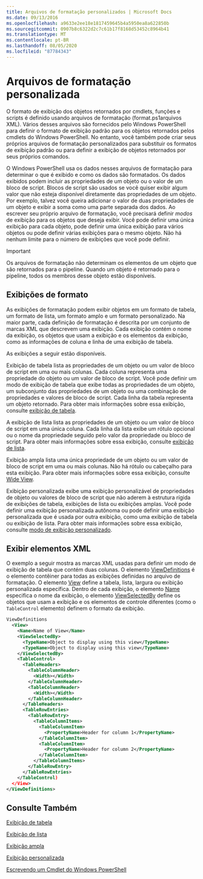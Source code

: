 ```yaml
---
title: Arquivos de formatação personalizados | Microsoft Docs
ms.date: 09/13/2016
ms.openlocfilehash: a9633e2ee18e1817459645b4a5950ea8a622850b
ms.sourcegitcommit: 0907b8c6322d2c7c61b17f8168d53452c8964b41
ms.translationtype: MT
ms.contentlocale: pt-BR
ms.lasthandoff: 08/05/2020
ms.locfileid: "87784343"
---
```

# <a name="custom-formatting-files"></a>Arquivos de formatação personalizada

O formato de exibição dos objetos retornados por cmdlets, funções e scripts é definido usando arquivos de formatação (format.ps1arquivos XML). Vários desses arquivos são fornecidos pelo Windows PowerShell para definir o formato de exibição padrão para os objetos retornados pelos cmdlets do Windows PowerShell. No entanto, você também pode criar seus próprios arquivos de formatação personalizados para substituir os formatos de exibição padrão ou para definir a exibição de objetos retornados por seus próprios comandos.

O Windows PowerShell usa os dados nesses arquivos de formatação para determinar o que é exibido e como os dados são formatados. Os dados exibidos podem incluir as propriedades de um objeto ou o valor de um bloco de script.  Blocos de script são usados se você quiser exibir algum valor que não esteja disponível diretamente das propriedades de um objeto. Por exemplo, talvez você queira adicionar o valor de duas propriedades de um objeto e exibir a soma como uma parte separada dos dados. Ao escrever seu próprio arquivo de formatação, você precisará definir *modos* de exibição para os objetos que deseja exibir. Você pode definir uma única exibição para cada objeto, pode definir uma única exibição para vários objetos ou pode definir várias exibições para o mesmo objeto. Não há nenhum limite para o número de exibições que você pode definir.

> [!IMPORTANT]
> Os arquivos de formatação não determinam os elementos de um objeto que são retornados para o pipeline. Quando um objeto é retornado para o pipeline, todos os membros desse objeto estão disponíveis.

## <a name="format-views"></a>Exibições de formato

As exibições de formatação podem exibir objetos em um formato de tabela, um formato de lista, um formato amplo e um formato personalizado. Na maior parte, cada definição de formatação é descrita por um conjunto de marcas XML que descrevem uma exibição. Cada exibição contém o nome da exibição, os objetos que usam a exibição e os elementos da exibição, como as informações de coluna e linha de uma exibição de tabela.

As exibições a seguir estão disponíveis.

Exibição de tabela lista as propriedades de um objeto ou um valor de bloco de script em uma ou mais colunas. Cada coluna representa uma propriedade do objeto ou um valor de bloco de script. Você pode definir um modo de exibição de tabela que exibe todas as propriedades de um objeto, um subconjunto das propriedades de um objeto ou uma combinação de propriedades e valores de bloco de script. Cada linha da tabela representa um objeto retornado. Para obter mais informações sobre essa exibição, consulte [exibição de tabela](../format/creating-a-table-view.md).

A exibição de lista lista as propriedades de um objeto ou um valor de bloco de script em uma única coluna. Cada linha da lista exibe um rótulo opcional ou o nome da propriedade seguido pelo valor da propriedade ou bloco de script. Para obter mais informações sobre essa exibição, consulte [exibição de lista](../format/creating-a-list-view.md).

Exibição ampla lista uma única propriedade de um objeto ou um valor de bloco de script em uma ou mais colunas. Não há rótulo ou cabeçalho para esta exibição. Para obter mais informações sobre essa exibição, consulte [Wide View](../format/creating-a-wide-view.md).

Exibição personalizada exibe uma exibição personalizável de propriedades de objeto ou valores de bloco de script que não aderem à estrutura rígida de exibições de tabela, exibições de lista ou exibições amplas. Você pode definir uma exibição personalizada autônoma ou pode definir uma exibição personalizada que é usada por outra exibição, como uma exibição de tabela ou exibição de lista. Para obter mais informações sobre essa exibição, consulte [modo de exibição personalizado](../format/creating-custom-controls.md).

## <a name="view-xml-elements"></a>Exibir elementos XML

O exemplo a seguir mostra as marcas XML usadas para definir um modo de exibição de tabela que contém duas colunas. O elemento [ViewDefinitions](../format/viewdefinitions-element-format.md) é o elemento contêiner para todas as exibições definidas no arquivo de formatação. O elemento [View](../format/view-element-format.md) define a tabela, lista, largura ou exibição personalizada específica. Dentro de cada exibição, o elemento [Name](../format/name-element-for-view-format.md) especifica o nome da exibição, o elemento [ViewSelectedBy](../format/viewselectedby-element-format.md) define os objetos que usam a exibição e os elementos de controle diferentes (como o `TableControl` elemento) definem o formato da exibição.

```xml
ViewDefinitions
  <View>
    <Name>Name of View</Name>
    <ViewSelectedBy>
      <TypeName>Object to display using this view</TypeName>
      <TypeName>Object to display using this view</TypeName>
    </ViewSelectedBy>
    <TableControl>
      <TableHeaders>
        <TableColumnHeader>
          <Width></Width>
        </TableColumnHeader>
        <TableColumnHeader>
          <Width></Width>
        </TableColumnHeader>
      </TableHeaders>
      <TableRowEntries>
        <TableRowEntry>
          <TableColumnItems>
            <TableColumnItem>
              <PropertyName>Header for column 1</PropertyName>
            </TableColumnItem>
            <TableColumnItem>
              <PropertyName>Header for column 2</PropertyName>
            </TableColumnItem>
          </TableColumnItems>
        </TableRowEntry>
      </TableRowEntries>
    </TableControl)
  </View>
</ViewDefinitions>

```

## <a name="see-also"></a>Consulte Também

[Exibição de tabela](../format/creating-a-table-view.md)

[Exibição de lista](../format/creating-a-list-view.md)

[Exibição ampla](../format/creating-a-wide-view.md)

[Exibição personalizada](../format/creating-custom-controls.md)

[Escrevendo um Cmdlet do Windows PowerShell](./writing-a-windows-powershell-cmdlet.md)
